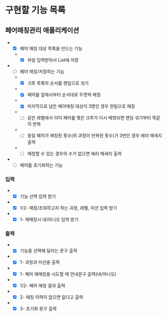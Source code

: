 # 구현할 기능 목록

## 페어매칭관리 애플리케이션
- +[x] 페어 매칭 대상 목록을 만드는 기능  
  - +[x] 파일 입력받아서 List<String>에 저장  
- +[ ] 페어 매칭/저장하는 기능  
  - +[x] 크루 목록의 순서를 랜덤으로 섞기  
  - +[x] 페어를 앞에서부터 순서대로 두명씩 매칭  
  - +[x] 마지막으로 남은 페어매칭 대상이 3명인 경우 한팀으로 매칭
  - +[ ] 같은 레벨에서 이미 페어를 맺은 크루가 다시 매청되면 랜덤 섞기부터 똑같이 반복  
  - +[ ] 동일 페어가 매칭된 횟수(위 과정이 반복된 횟수)가 3번인 경우 에러 메세지 출력
  - +[ ] 매칭할 수 있는 경우의 수가 없으면 에러 메세지 출력
- +[ ] 페어를 초기화하는 기능

### 입력
- +[x] 기능 선택 입력 받기  
- +[x] 1/2- 매칭/조회하고자 하는 과정, 레벨, 미션 입력 받기  
- +[x] 1- 재매칭시 네/아니오 입력 받기

### 출력
- +[x] 기능을 선택해 달라는 문구 출력  
- +[x] 1- 과정과 미션을 출력  
- +[x] 1- 페어 재매칭을 시도할 때 안내문구 출력(네/아니오)  
- +[x] 1/2- 페어 매칭 결과 출력
- +[x] 2- 매칭 이력이 없으면 없다고 출력  
- +[x] 3- 초기화 문구 출력  